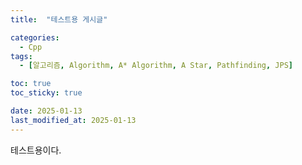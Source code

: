```yaml
---
title:  "테스트용 게시글" 

categories:
  - Cpp
tags:
  - [알고리즘, Algorithm, A* Algorithm, A Star, Pathfinding, JPS]

toc: true
toc_sticky: true

date: 2025-01-13
last_modified_at: 2025-01-13
---
```


테스트용이다.
